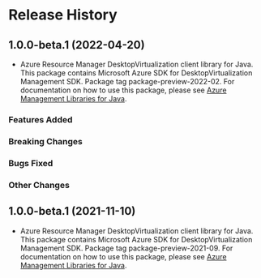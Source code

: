 # Release History

## 1.0.0-beta.1 (2022-04-20)

- Azure Resource Manager DesktopVirtualization client library for Java. This package contains Microsoft Azure SDK for DesktopVirtualization Management SDK.  Package tag package-preview-2022-02. For documentation on how to use this package, please see [Azure Management Libraries for Java](https://aka.ms/azsdk/java/mgmt).

### Features Added

### Breaking Changes

### Bugs Fixed

### Other Changes

## 1.0.0-beta.1 (2021-11-10)

- Azure Resource Manager DesktopVirtualization client library for Java. This package contains Microsoft Azure SDK for DesktopVirtualization Management SDK.  Package tag package-preview-2021-09. For documentation on how to use this package, please see [Azure Management Libraries for Java](https://aka.ms/azsdk/java/mgmt).
